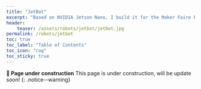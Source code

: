 ```yaml
---
title: "JetBot"
excerpt: "Based on NVIDIA Jetson Nano, I build it for the Maker Faire Rome"
header: 
    teaser: /assets/robots/jetbot/jetbot.jpg
permalink: /robots/jetbot
toc: true
toc_label: "Table of Contents"
toc_icon: "cog"
toc_sticky: true
---
```


**:construction: Page under construction** This page is under construction, will be update soon!
{: .notice--warning}
